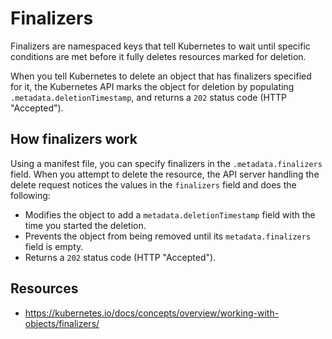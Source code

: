 # Finalizers

Finalizers are namespaced keys that tell Kubernetes to wait until specific conditions are met before it fully deletes resources marked for deletion.

When you tell Kubernetes to delete an object that has finalizers specified for it, the Kubernetes API marks the object for deletion by populating `.metadata.deletionTimestamp`, and returns a `202` status code (HTTP "Accepted").

## How finalizers work

Using a manifest file, you can specify finalizers in the `.metadata.finalizers` field. When you attempt to delete the resource, the API server handling the delete request notices the values in the `finalizers` field and does the following:

- Modifies the object to add a `metadata.deletionTimestamp` field with the time you started the deletion.
- Prevents the object from being removed until its `metadata.finalizers` field is empty.
- Returns a `202` status code (HTTP "Accepted"). 

## Resources

- https://kubernetes.io/docs/concepts/overview/working-with-objects/finalizers/

